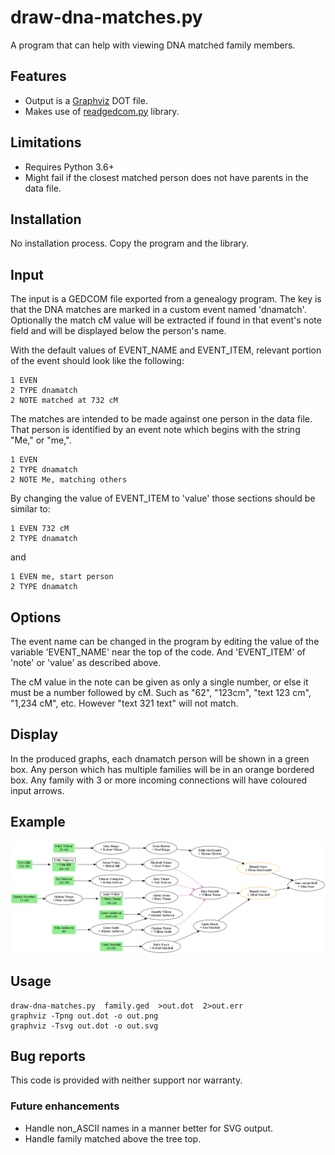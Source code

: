 # draw-dna-matches.py

A program that can help with viewing DNA matched family members.

## Features

- Output is a [Graphviz](https://graphviz.org) DOT file.
- Makes use of [readgedcom.py](https://github.com/johnandrea/readgedcom) library.

## Limitations

- Requires Python 3.6+
- Might fail if the closest matched person does not have parents in the data file.

## Installation

No installation process. Copy the program and the library.

## Input

The input is a GEDCOM file exported from a genealogy program. The key is that
the DNA matches are marked in a custom event named 'dnamatch'. Optionally the match cM value will be extracted if found in that event's note field and will be
displayed below the person's name.

With the default values of EVENT_NAME and EVENT_ITEM, relevant portion of the event should look like the following:

```
1 EVEN
2 TYPE dnamatch
2 NOTE matched at 732 cM
```

The matches are intended to be made against one person in the data file. That person
is identified by an event note which begins with the string "Me," or "me,".

```
1 EVEN
2 TYPE dnamatch
2 NOTE Me, matching others
```

By changing the value of EVENT_ITEM to 'value' those sections should be similar to:

```
1 EVEN 732 cM
2 TYPE dnamatch
```

and

```
1 EVEN me, start person
2 TYPE dnamatch
```

## Options

The event name can be changed in the program by editing the value of the variable 'EVENT_NAME' near the top of the code.
And 'EVENT_ITEM' of 'note' or 'value' as described above.

The cM value in the note can be given as only a single number, or else it must be
a number followed by cM. Such as "62", "123cm", "text 123 cm", "1,234 cM", etc. However "text 321 text" will not match.

## Display

In the produced graphs, each dnamatch person will be shown in a green box. Any person which has multiple families will be in an orange bordered box. Any family
with 3 or more incoming connections will have coloured input arrows.

## Example

![Example tree](test-data/test-family.png)

## Usage

```
draw-dna-matches.py  family.ged  >out.dot  2>out.err
graphviz -Tpng out.dot -o out.png
graphviz -Tsvg out.dot -o out.svg
```

## Bug reports

This code is provided with neither support nor warranty.

### Future enhancements

- Handle non_ASCII names in a manner better for SVG output.
- Handle family matched above the tree top.
